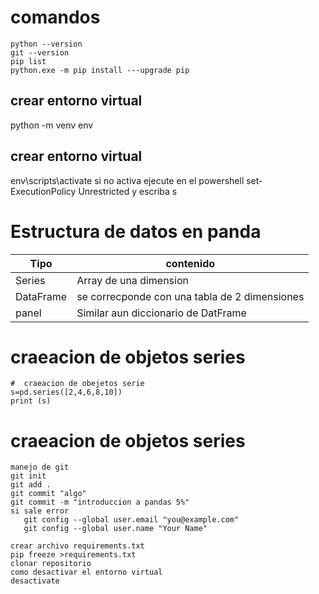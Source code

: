 # comandos
```
python --version
git --version
pip list
python.exe -m pip install ---upgrade pip
```
## crear entorno virtual
python -m venv env
## crear entorno virtual
env\scripts\activate
si no activa ejecute en el powershell
set-ExecutionPolicy Unrestricted
y escriba s


# Estructura de datos en panda
| Tipo      | contenido                                     |
| --------- | --------------------------------------------- |
| Series    | Array de una dimension                        |
| DataFrame | se correcponde con una tabla de 2 dimensiones |
| panel     | Similar aun diccionario de DatFrame           |
# craeacion  de objetos series
```
#  craeacion de obejetos serie
s=pd.series([2,4,6,8,10])
print (s)
```
# craeacion  de objetos series
```
manejo de git
git init
git add .
git commit "algo"
git commit -m "introduccion a pandas 5%"
si sale error
   git config --global user.email "you@example.com"
   git config --global user.name "Your Name"

crear archivo requirements.txt
pip freeze >requirements.txt
clonar repositorio
como desactivar el entorno virtual
desactivate